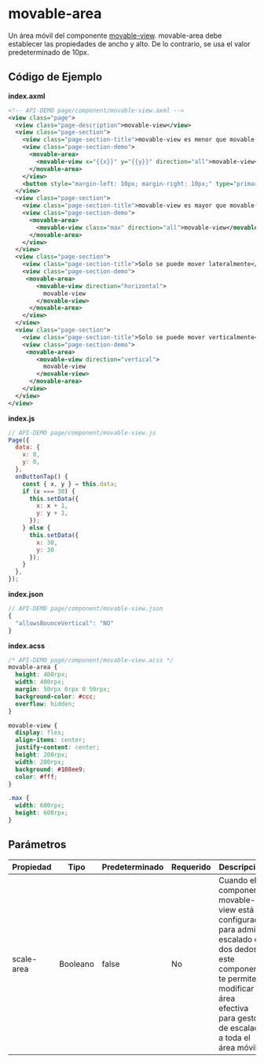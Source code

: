 # movable-area

Un área móvil del componente [movable-view](/). movable-area debe establecer las propiedades de ancho y alto. De lo contrario, se usa el valor predeterminado de 10px.

## Código de Ejemplo

**index.axml**

```xml
<!-- API-DEMO page/component/movable-view.axml -->
<view class="page">
  <view class="page-description">movable-view</view>
  <view class="page-section">
    <view class="page-section-title">movable-view es menor que movable-area</view>
    <view class="page-section-demo">
      <movable-area>
        <movable-view x="{{x}}" y="{{y}}" direction="all">movable-view</movable-view>
      </movable-area>
    </view>
    <button style="margin-left: 10px; margin-right: 10px;" type="primary" onTap="onButtonTap">Haz clic para mover a (30px, 30px)</button>
  </view>
  <view class="page-section">
    <view class="page-section-title">movable-view es mayor que movable-area</view>
    <view class="page-section-demo">
      <movable-area>
        <movable-view class="max" direction="all">movable-view</movable-view>
      </movable-area>
    </view>
  </view>
  <view class="page-section">
    <view class="page-section-title">Solo se puede mover lateralmente</view>
    <view class="page-section-demo">
     <movable-area>
        <movable-view direction="horizontal">
          movable-view
        </movable-view>
      </movable-area>
    </view>
  </view>
  <view class="page-section">
    <view class="page-section-title">Solo se puede mover verticalmente</view>
    <view class="page-section-demo">
     <movable-area>
        <movable-view direction="vertical">
          movable-view
        </movable-view>
      </movable-area>
    </view>
  </view>
</view>
```

**index.js**

```js
// API-DEMO page/component/movable-view.js
Page({
  data: {
    x: 0,
    y: 0,
  },
  onButtonTap() {
    const { x, y } = this.data;
    if (x === 30) {
      this.setData({
        x: x + 1,
        y: y + 1,
      });
    } else {
      this.setData({
        x: 30,
        y: 30
      });
    }
  },
});
```

**index.json**

```js
// API-DEMO page/component/movable-view.json
{
  "allowsBounceVertical": "NO"
}
```

**index.acss**

```css
/* API-DEMO page/component/movable-view.acss */
movable-area {
  height: 400rpx;
  width: 400rpx;
  margin: 50rpx 0rpx 0 50rpx;
  background-color: #ccc;
  overflow: hidden;
}

movable-view {
  display: flex;
  align-items: center;
  justify-content: center;
  height: 200rpx;
  width: 200rpx;
  background: #108ee9;
  color: #fff;
}

.max {
  width: 600rpx;
  height: 600rpx;
}
```

## Parámetros

<table>
  <thead>
    <tr>
      <th>Propiedad</th>
      <th>Tipo</th>
      <th>Predeterminado</th>
      <th>Requerido</th>
      <th>Descripción</th>
    </tr>
  </thead>
  <tbody>
    <tr>
      <td>scale-area</td>
      <td>Booleano</td>
      <td>false</td>
      <td>No</td>
      <td>Cuando el componente movable-view está configurado para admitir escalado de dos dedos, este componente te permite modificar el área efectiva para gestos de escalado a toda el área móvil.</td>
    </tr>
  </tbody>
</table>

